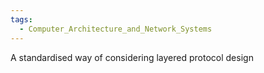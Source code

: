 ```yaml
---
tags:
  - Computer_Architecture_and_Network_Systems
---
```

A standardised way of considering layered protocol design